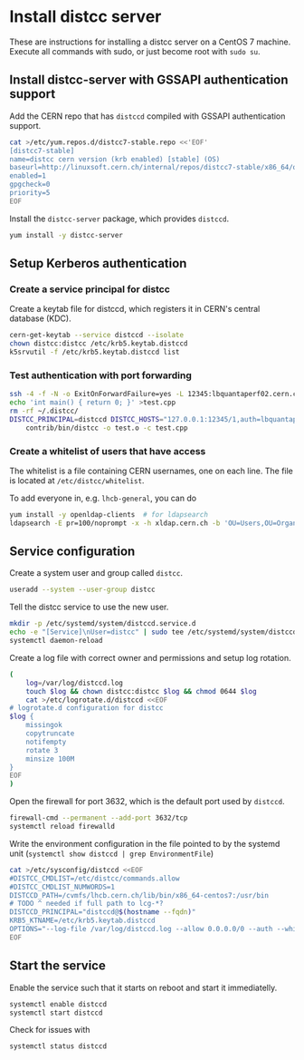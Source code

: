 # Install distcc server

These are instructions for installing a distcc server on a CentOS 7 machine.
Execute all commands with sudo, or just become root with `sudo su`.

## Install distcc-server with GSSAPI authentication support

Add the CERN repo that has `distccd` compiled with GSSAPI authentication support.

```sh
cat >/etc/yum.repos.d/distcc7-stable.repo <<'EOF'
[distcc7-stable]
name=distcc cern version (krb enabled) [stable] (OS)
baseurl=http://linuxsoft.cern.ch/internal/repos/distcc7-stable/x86_64/os
enabled=1
gpgcheck=0
priority=5
EOF
```

Install the `distcc-server` package, which provides `distccd`.

```sh
yum install -y distcc-server
```

## Setup Kerberos authentication

### Create a service principal for distcc

Create a keytab file for distccd, which registers it in CERN's
central database (KDC).

```sh
cern-get-keytab --service distccd --isolate
chown distcc:distcc /etc/krb5.keytab.distccd
k5srvutil -f /etc/krb5.keytab.distccd list
```

### Test authentication with port forwarding

```sh
ssh -4 -f -N -o ExitOnForwardFailure=yes -L 12345:lbquantaperf02.cern.ch:3632 lxplus.cern.ch
echo 'int main() { return 0; }' >test.cpp
rm -rf ~/.distcc/
DISTCC_PRINCIPAL=distccd DISTCC_HOSTS="127.0.0.1:12345/1,auth=lbquantaperf02.cern.ch --localslots=1" DISTCC_VERBOSE=1 \
    contrib/bin/distcc -o test.o -c test.cpp
```


### Create a whitelist of users that have access

The whitelist is a file containing CERN usernames, one on each line.
The file is located at `/etc/distcc/whitelist`.

To add everyone in, e.g. `lhcb-general`, you can do

```sh
yum install -y openldap-clients  # for ldapsearch
ldapsearch -E pr=100/noprompt -x -h xldap.cern.ch -b 'OU=Users,OU=Organic Units,DC=cern,DC=ch' '(&(objectClass=user)(memberof=CN=lhcb-general-dynamic,OU=e-groups,OU=Workgroups,DC=cern,DC=ch))' sAMAccountName | grep '^sAMAccountName:' | cut -d " " -f 2 | sort > /etc/distcc/whitelist
```

## Service configuration

Create a system user and group called `distcc`.

```sh
useradd --system --user-group distcc
```

Tell the distcc service to use the new user.

```sh
mkdir -p /etc/systemd/system/distccd.service.d
echo -e "[Service]\nUser=distcc" | sudo tee /etc/systemd/system/distccd.service.d/10-user.conf
systemctl daemon-reload
```

Create a log file with correct owner and permissions and setup log rotation.

```sh
(
    log=/var/log/distccd.log
    touch $log && chown distcc:distcc $log && chmod 0644 $log
    cat >/etc/logrotate.d/distccd <<EOF
# logrotate.d configuration for distcc
$log {
    missingok
    copytruncate
    notifempty
    rotate 3
    minsize 100M
}
EOF
)
```

Open the firewall for port 3632, which is the default port used by `distccd`.

```sh
firewall-cmd --permanent --add-port 3632/tcp
systemctl reload firewalld
```

Write the environment configuration in the file pointed to by the systemd unit
(`systemctl show distccd | grep EnvironmentFile`)

```sh
cat >/etc/sysconfig/distccd <<EOF
#DISTCC_CMDLIST=/etc/distcc/commands.allow
#DISTCC_CMDLIST_NUMWORDS=1
DISTCCD_PATH=/cvmfs/lhcb.cern.ch/lib/bin/x86_64-centos7:/usr/bin
# TODO ^ needed if full path to lcg-*?
DISTCCD_PRINCIPAL="distccd@$(hostname --fqdn)"
KRB5_KTNAME=/etc/krb5.keytab.distccd
OPTIONS="--log-file /var/log/distccd.log --allow 0.0.0.0/0 --auth --whitelist /etc/distcc/whitelist"
EOF
```

## Start the service

Enable the service such that it starts on reboot and start it immediatelly.

```sh
systemctl enable distccd
systemctl start distccd
```

Check for issues with

```sh
systemctl status distccd
```